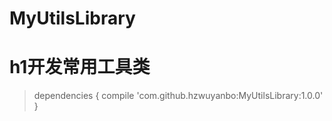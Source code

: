 # MyUtilsLibrary
# h1开发常用工具类
>	dependencies {
>	        compile 'com.github.hzwuyanbo:MyUtilsLibrary:1.0.0'
>	}

